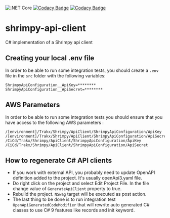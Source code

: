 ![.NET Core](https://github.com/trakx/shrimpy-api-client/workflows/.NET%20Core/badge.svg)
[![Codacy Badge](https://app.codacy.com/project/badge/Grade/435670815af049dc879feaa3cfd7cc81)](https://www.codacy.com/gh/trakx/shrimpy-api-client/dashboard?utm_source=github.com&amp;utm_medium=referral&amp;utm_content=trakx/shrimpy-api-client&amp;utm_campaign=Badge_Grade) 
[![Codacy Badge](https://app.codacy.com/project/badge/Coverage/435670815af049dc879feaa3cfd7cc81)](https://www.codacy.com/gh/trakx/shrimpy-api-client/dashboard?utm_source=github.com&utm_medium=referral&utm_content=trakx/shrimpy-api-client&utm_campaign=Badge_Coverage)

# shrimpy-api-client
C# implementation of a Shrimpy api client

## Creating your local .env file
In order to be able to run some integration tests, you should create a `.env` file in the `src` folder with the following variables:
```secretsEnvVariables
ShrimpyApiConfiguration__ApiKey=********
ShrimpyApiConfiguration__ApiSecret=********
```

## AWS Parameters
In order to be able to run some integration tests you should ensure that you have access to the following AWS parameters :
```awsParams
/[environment]/Trakx/Shrimpy/ApiClient/ShrimpyApiConfiguration/ApiKey
/[environment]/Trakx/Shrimpy/ApiClient/ShrimpyApiConfiguration/ApiSecret
/CiCd/Trakx/Shrimpy/ApiClient/ShrimpyApiConfiguration/ApiKey
/CiCd/Trakx/Shrimpy/ApiClient/ShrimpyApiConfiguration/ApiSecret
```

## How to regenerate C# API clients

-   If you work with external API, you probably need to update OpenAPI definition added to the project. It's usually openApi3.yaml file.
-   Do right click on the project and select Edit Project File. In the file change value of `GenerateApiClient` property to true.
-   Rebuild the project. `NSwag` target will be executed as post action.
-   The last thing to be done is to run integration test `OpenApiGeneratedCodeModifier` that will rewrite auto generated C# classes to use C# 9 features like records and init keyword.

